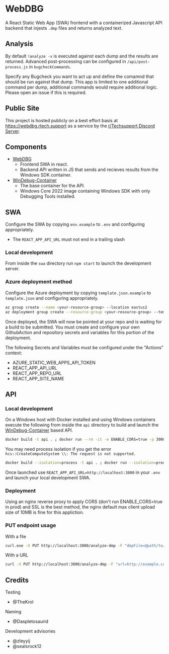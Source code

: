 # WebDBG
A React Static Web App (SWA) frontend with a containerized Javascript API backend that injests `.dmp` files and returns analyzed text.

## Analysis
By default `!analyze -v` is executed against each dump and the results are returned. Advanced post-processing can be configured in `/api/post-process.js` in `bugcheckCommands`. 

Specify any Bugcheck you want to act up and define the comamnd that should be run against that dump. This app is limited to one additional command per dump, additional commands would require additional logic. Please open an issue if this is required.

## Public Site
This project is hosted publicly on a best effort basis at https://webdbg.rtech.support as a service by the [r/Techsupport Discord Server](https://rtech.support/discord).

## Components
- [WebDBG](https://github.com/r-Techsupport/WebDBG)
    - Frontend SWA in react.
    - Backend API written in JS that sends and recieves results from the Windows SDK container.
- [WinDebug-Container](https://github.com/PipeItToDevNull/WinDebug-Container)
    - The base container for the API.
    - Windows Core 2022 image containing Windows SDK with only Debugging Tools installed.

## SWA
Configure the SWA by copying `env.example` to `.env` and configuring appropriately.
- The `REACT_APP_API_URL` must not end in a trailing slash

### Local development
From inside the `swa` directory run `npm start` to launch the development server.

### Azure deployment method
Configure the Azure deployment by copying `template.json.example` to `template.json` and configuring appropriately.

```bash
az group create --name <your-resource-group> --location eastus2
az deployment group create --resource-group <your-resource-group> --template-file template.json
```
Once deployed, the SWA will now be pointed at your repo and is waiting for a build to be submitted. You must create and configure your own GithubAction and repository secrets and variables for this portion of the deployment.

The following Secrets and Variables must be configured under the "Actions" context:
- AZURE_STATIC_WEB_APPS_API_TOKEN
- REACT_APP_API_URL
- REACT_APP_REPO_URL
- REACT_APP_SITE_NAME

## API
### Local development
On a Windows host with Docker installed and using Windows containers execute the following from inside the `api` directory to build and launch the [WinDebug-Container](https://github.com/PipeItToDevNull/WinDebug-Container) based API.

```bash
docker build -t api . ; docker run --rm -it -e ENABLE_CORS=true -p 3000:3000 api
```

You may need process isolation if you get the error `hcs::CreateComputeSystem \\: The request is not supported.`

```bash
docker build --isolation=process -t api . ; docker run --isolation=process --rm -it -e ENABLE_CORS=true -p 3000:3000 api
```

Once launched use `REACT_APP_API_URL=http://localhost:3000` in your `.env` and launch your local development SWA.

### Deployment
Using an nginx reverse proxy to apply CORS (don't run ENABLE_CORS=true in prod) and SSL is the best method, the nginx default max client upload size of 10MB is fine for this appliction.

### PUT endpoint usage
With a file
```bash
curl.exe -X PUT http://localhost:3000/analyze-dmp -F "dmpFile=@path/to/test.dmp"
```

With a URL
```bash
curl -X PUT http://localhost:3000/analyze-dmp -F "url=http://example.com/file.dmp"
```

## Credits
Testing
- @TheKrol

Naming
- @Daspletosaurid

Development advisories
- @zleyyij
- @sealsrock12
